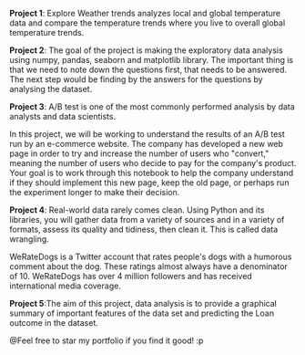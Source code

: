 **Project 1**: Explore Weather trends analyzes local and global temperature data and compare the temperature trends where you live to overall global temperature trends.

**Project 2**: The goal of the project is making the exploratory data analysis using numpy, pandas, seaborn and matplotlib library. The important thing is that we need to note down the questions first, that needs to be answered. The next step would be finding by the answers for the questions by analysing the dataset.

**Project 3**: A/B test is one of the most commonly performed analysis by data analysts and data scientists.

In this project, we will be working to understand the results of an A/B test run by an e-commerce website. The company has developed a new web page in order to try and increase the number of users who "convert," meaning the number of users who decide to pay for the company's product. Your goal is to work through this notebook to help the company understand if they should implement this new page, keep the old page, or perhaps run the experiment longer to make their decision.

**Project 4**: Real-world data rarely comes clean. Using Python and its libraries, you will gather data from a variety of sources and in a variety of formats, assess its quality and tidiness, then clean it. This is called data wrangling.

WeRateDogs is a Twitter account that rates people's dogs with a humorous comment about the dog. These ratings almost always have a denominator of 10. WeRateDogs has over 4 million followers and has received international media coverage.

**Project 5**:The aim of this project, data analysis is to provide a graphical summary of important features of the data set and predicting the Loan outcome in the dataset.

@Feel free to star my portfolio if you find it good! :p

